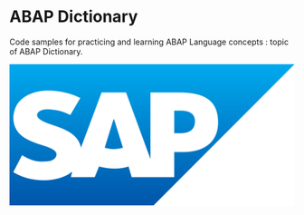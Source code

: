 # ABAP Dictionary
Code samples for practicing and learning ABAP Language concepts : topic of ABAP Dictionary. 

![SAP Logo](sap_logo.png)
